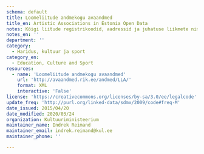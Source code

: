 ```yaml
---
schema: default
title: Loomeliitude andmekogu avaandmed
title_en: Artistic Associations in Estonia Open Data
notes: Kõigi liitude registrikoodid, aadressid ja juhatuse liikmete nimed ning isikukoodid.
notes_en: ''
department: ''
category:
  - Haridus, kultuur ja sport
category_en:
  - Education, Culture and Sport
resources:
  - name: 'Loomeliitude andmekogu avaandmed'
    url: 'http://avaandmed.rik.ee/andmed/LLA/'
    format: XML
    interactive: 'False'
license: 'https://creativecommons.org/licenses/by-sa/3.0/ee/legalcode'
update_freq: 'http://purl.org/linked-data/sdmx/2009/code#freq-M'
date_issued: 2015/04/20
date_modified: 2020/03/24
organization: Kultuuriministeerium
maintainer_name: Indrek Reimand
maintainer_email: indrek.reimand@kul.ee
maintainer_phone: ''

---
```

